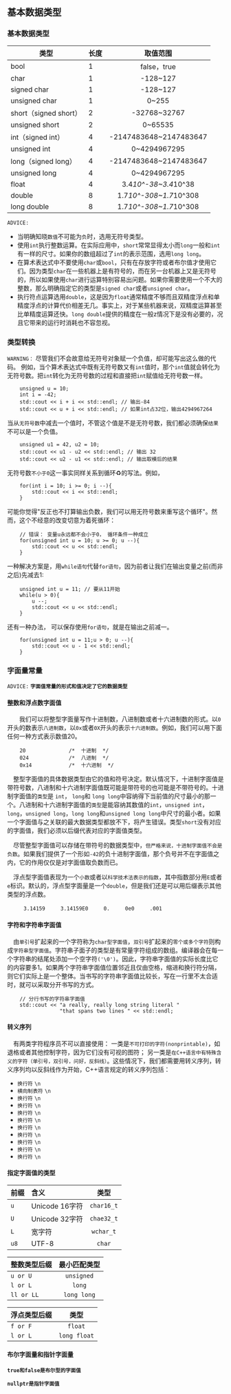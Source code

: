 ## 基本数据类型


### 基本数据类型
类型|长度|取值范围
--|:--|:--:
bool|1|false，true
char|1|-128~127
signed char|1|-128~127
unsigned char|1|0~255
short（signed short）|2|-32768~32767
unsigned short|2|0~65535
int（signed int）|4|-2147483648~2147483647
unsigned int |4 |0~4294967295
long（signed long）|4 |-2147483648~2147483647
unsigned long |4 |0~4294967295
float|4|3.4*10^-38~3.4*10^38
double|8|1.7*10^-308~1.7*10^308
long double|8|1.7*10^-308~1.7*10^308


`ADVICE:`

- 当明确知晓`数值`不可能为`负`时，选用无符号类型。
- 使用`int`执行整数运算。在实际应用中，`short`常常显得太小而`long`一般和`int`有一样的尺寸。如果你的数组超过了`int`的表示范围，选用`long long`。
- 在算术表达式中不要使用`char`或`bool`，只有在存放字符或者布尔值才使用它们。因为类型`char`在一些机器上是有符号的，而在另一台机器上又是无符号的，所以如果使用`char`进行运算特别容易出问题。如果你需要使用一个不大的整数，那么明确指定它的类型是`signed char`或者`unsigned char`。
- 执行符点运算选用`double`，这是因为`float`通常精度不够而且双精度浮点和单精度浮点的计算代价相差无几。事实上，对于某些机器来说，双精度运算甚至比单精度运算还快。`long double`提供的精度在一般z情况下是没有必要的，况且它带来的运行时消耗也不容忽视。


### 类型转换

`WARNING：`
尽管我们不会故意给无符号对象赋一个负值，却可能写出这么做的代码。
例如，当个算术表达式中既有无符号数又有`int`值时，那个`int`值就会转化为无符号数。把`int`转化为无符号数的过程和直接把`int`赋值给无符号数一样。
```
    unsigned u = 10;
    int i = -42;
    std::cout << i + i << std::endl; // 输出-84
    std::cout << u + i << std::endl; // 如果int占32位，输出4294967264
```
  当从`无符号数`中减去一个值时，不管这个值是不是无符号数，我们都必须确保`结果`不可以是一个负值。
```
    unsigned u1 = 42, u2 = 10;
    std::cout << u1 - u2 << std::endl; // 输出 32
    std::cout << u2 - u1 << std::endl; // 输出取模后的结果
```
无符号数`不小于0`这一事实同样关系到循环♻️的写法。例如，
```
    for(int i = 10; i >= 0; i --){
        std::cout << i << std::endl;
    }
```
可能你觉得"反正也不打算输出负数，我们可以用无符号数来重写这个循环"。然而，这个不经意的改变切意为着死循环：
```
    // 错误： 变量u永远都不会小于0， 循环条件一种成立
    for(unsigned int u = 10; u >= 0; u --){
        std::cout << u << std::endl;
    }
```
一种解决方案是，用`while语句`代替`for语句`，因为前者让我们在输出变量之前(而非之后)先减去1:
```
    unsigned int u = 11; // 要从11开始
    while(u > 0){
        u --;
        std::cout << u << std::endl;
    }

```
还有一种办法， 可以保存使用`for语句`，就是在输出之前减一。
```
    for(unsigned int u = 11;u > 0; u --){
        std::cout << u - 1 << std::endl;
    }
```

### 字面量常量
`ADVICE:`
    **`字面值常量的形式和值决定了它的数据类型`**
    
#### 整数和浮点数字面值
　　我们可以将整型字面量写作十进制数，八进制数或者十六进制数的形式。以`0`开头的数表示`八进制数`，以`0x`或者`0X`开头的表示`十六进制数`。例如，我们可以用下面任何一种方式表示数值20。
```
    20              /*  十进制  */
    024             /*  八进制  */ 
    0x14            /*  十六进制  */
```
&emsp;整型字面值的具体数据类型由它的值和符号决定。默认情况下，十进制字面值是带符号数，八进制和十六进制字面值既可能是带符号的也可能是不带符号的。十进制字面值的`类型`是 `int`， `long`和 `long long`中容纳得下当前值的尺寸最小的那一个。八进制和十六进制字面值的`类型`是能容纳其数值的`int`，`unsigned int`，`long`，`unsigned long`，`long long`和`unsigned long long`中尺寸的最小者。如果一个字面值与之关联的最大数据类型都放不下，将产生错误。类型`short`没有对应的字面值，我们必须以后缀代表对应的字面值类型。

&emsp;尽管整型字面值可以存储在带符号的数据类型中，`但严格来说，十进制字面值不会是负数`。如果我们提供了一个形如`-42`的负十进制字面值，那个负号并不在字面值之内，它的作用仅仅是对字面值取负数而已。

&emsp;浮点型字面值表现为一个`小数`或者以`科学技术法表示的指数`，其中指数部分用`E`或者`e`标识。默认的，浮点型字面量是一个`double`，但是我们还是可以用后缀表示其他类型的浮点数。
```
　　  3.14159     3.14159E0     0.     0e0     .001
```
#### 字符和字符串字面值
&emsp;由`单引号`扩起来的一个字符称为`char型字面值`，`双引号`扩起来的`零个或多个字符`则构成`字符串型字面值`。字符串子面子的类型是有常量字符组成的数组。编译器会在每一个字符串的结尾处添加一个空字符`('\0')`。因此，字符串字面值的实际长度比它的内容要多1。如果两个字符串字面值位置邻近且仅由空格，缩进和换行符分隔，则它们实际上是一个整体。当书写的字符串字面值比较长，写在一行里不太合适时，就可以采取分开书写的方式。

```
    // 分行书写的字符串字面值
    std::cout << "a really, really long string literal "
                 "that spans two lines " << std::endl;
```

#### 转义序列
&emsp;有两类字符程序员不可以直接使用： 一类是`不可打印的字符(nonprintable)`，如退格或者其他控制字符，因为它们没有可视的图符； 另一类是`在C++语言中有特殊含义的字符（单引号，双引号，问好，反斜线）`。这些情况下，我们都需要用转义序列，转义序列均以反斜线作为开始，C++语言规定的转义序列包括：
- `换行符`          `\n`      
- `横向制表符`          `\n`      
- `换行符`          `\n`      
- `换行符`          `\n`      
- `换行符`          `\n`      
- `换行符`          `\n`      
- `换行符`          `\n`      
- `换行符`          `\n`      
- `换行符`          `\n`      
- `换行符`          `\n`      
- `换行符`          `\n`      

#### 指定字面值的类型

前缀|含义|类型
--|:--|:--:
`u`|Unicode 16字符|`char16_t`
`U`|Unicode 32字符|`chae32_t`
`L`|宽字符|`wchar_t`
`u8`|UTF-8|`char`

整数类型后缀|最小匹配类型
--|:--:
`u or U`|`unsigned`
`l or L `| `long`
`ll or LL`| `long long`


浮点类型后缀|类型
--|:--:
`f or F`| `float`
`l or L`| `long float`

#### 布尔字面量和指针字面量
**`true和false是布尔型的字面值`**

**`nullptr是指针字面值`**
